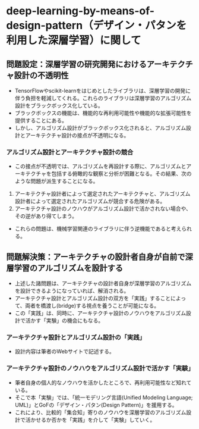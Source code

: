 # deep-learning-by-means-of-design-pattern（デザイン・パタンを利用した深層学習）に関して

## 問題設定：深層学習の研究開発におけるアーキテクチャ設計の不透明性

- TensorFlowやscikit-learnをはじめとしたライブラリは、深層学習の開発に伴う負担を軽減してくれる。これらのライブラリは深層学習のアルゴリズム設計をブラックボックス化している。
- ブラックボックスの機能は、機能的な再利用可能性や機能的な拡張可能性を提供することにある。
- しかし、アルゴリズム設計がブラックボックス化されると、アルゴリズム設計とアーキテクチャ設計の接点が不透明になる。

### アルゴリズム設計とアーキテクチャ設計の競合

- この接点が不透明では、アルゴリズムを再設計する際に、アルゴリズムとアーキテクチャを包括する俯瞰的な観察と分析が困難となる。その結果、次のような問題が派生することになる。

1. アーキテクチャ設計者によって選定されたアーキテクチャと、アルゴリズム設計者によって選定されたアルゴリズムが競合する危険がある。
2. アーキテクチャ設計のノウハウがアルゴリズム設計で活かされない場合や、その逆があり得てしまう。

- これらの問題は、機械学習関連のライブラリに伴う逆機能であると考えられる。

## 問題解決策：アーキテクチャの設計者自身が自前で深層学習のアルゴリズムを設計する

- 上述した諸問題は、アーキテクチャの設計者自身が深層学習のアルゴリズムを設計できるようになっていれば、解消される。
- アーキテクチャ設計とアルゴリズム設計の双方を「実践」することによって、両者を橋渡し(bridge)する視点を養うことが可能になる。
- この「実践」は、同時に、アーキテクチャ設計のノウハウをアルゴリズム設計で活かす「実験」の機会にもなる。

### アーキテクチャ設計とアルゴリズム設計の「実践」

- 設計内容は筆者のWebサイトで記述する。

### アーキテクチャ設計のノウハウをアルゴリズム設計で活かす「実験」

- 筆者自身の個人的なノウハウを活かしたところで、再利用可能性など知れている。
- そこで本「実験」では、「統一モデリング言語(Unified Modeling Language; UML)」とGoFの「デザイン・パタン(Design Pattern)」を援用する。
- これにより、比較的「集合知」寄りのノウハウを深層学習のアルゴリズム設計で活かせるか否かを「実践」を介して「実験」していく。
